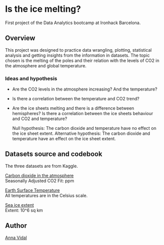 # Is the ice melting?
  
First project of the Data Analytics bootcamp at Ironhack Barcelona.
  
## Overview
   
This project was designed to practice data wrangling, plotting, statistical analysis and getting insights from the information in  datasets. The topic chosen is the melting of the poles and their relation with the levels of CO2 in the atmosphere and global temperature.

### Ideas and hypothesis
  
* Are the CO2 levels in the atmosphere increasing? And the temperature?
* Is there a correlation between the temperature and CO2 trend?
* Are the ice sheets melting and there is a difference between hemispheres? Is there a correlation between the ice sheets behaviour and CO2 and temperature?

    Null hypothesis: The carbon dioxide and temperature have no effect on the ice sheet extent.
    Alternative hypothesis: The carbon dioxide and temperature have an effect on the ice sheet extent.
  
## Datasets source and codebook

The three datasets are from Kaggle. 
  
[Carbon dioxide in the atmosphere](https://www.kaggle.com/ucsandiego/carbon-dioxide)  
Seasonally Adjusted CO2 Fit: ppm
  
[Earth Surface Temperature](https://www.kaggle.com/berkeleyearth/climate-change-earth-surface-temperature-data#GlobalTemperatures.csv)  
All temperatures are in the Celsius scale.
      
[Sea ice extent](https://www.kaggle.com/nsidcorg/daily-sea-ice-extent-data)  
Extent: 10^6 sq km
    
## Author
  
[Anna Vidal](https://github.com/annaviper)
